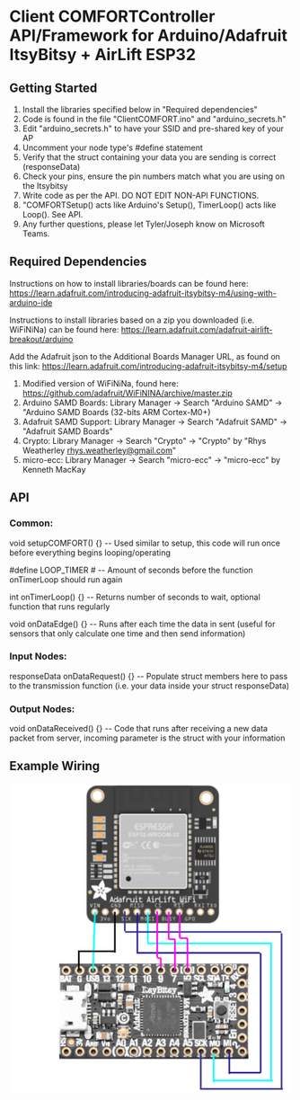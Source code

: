 # Client COMFORTController API/Framework for Arduino/Adafruit ItsyBitsy + AirLift ESP32

## Getting Started
1. Install the libraries specified below in "Required dependencies"
2. Code is found in the file "ClientCOMFORT.ino" and "arduino_secrets.h"
3. Edit "arduino_secrets.h" to have your SSID and pre-shared key of your AP
4. Uncomment your node type's #define statement
5. Verify that the struct containing your data you are sending is correct (responseData)
6. Check your pins, ensure the pin numbers match what you are using on the Itsybitsy
7. Write code as per the API. DO NOT EDIT NON-API FUNCTIONS.
8. "COMFORTSetup() acts like Arduino's Setup(), TimerLoop() acts like Loop(). See API.
9. Any further questions, please let Tyler/Joseph know on Microsoft Teams.


## Required Dependencies
Instructions on how to install libraries/boards can be found here: https://learn.adafruit.com/introducing-adafruit-itsybitsy-m4/using-with-arduino-ide

Instructions to install libraries based on a zip you downloaded (i.e. WiFiNiNa) can be found here: https://learn.adafruit.com/adafruit-airlift-breakout/arduino

Add the Adafruit json to the Additional Boards Manager URL, as found on this link: https://learn.adafruit.com/introducing-adafruit-itsybitsy-m4/setup

1. Modified version of WiFiNiNa, found here: https://github.com/adafruit/WiFiNINA/archive/master.zip
2. Arduino SAMD Boards: Library Manager -> Search "Arduino SAMD" -> "Arduino SAMD Boards (32-bits ARM Cortex-M0+)
3. Adafruit SAMD Support: Library Manager -> Search "Adafruit SAMD" -> "Adafruit SAMD Boards"
4. Crypto: Library Manager -> Search "Crypto" -> "Crypto" by "Rhys Weatherley rhys.weatherley@gmail.com"
5. micro-ecc: Library Manager -> Search "micro-ecc" -> "micro-ecc" by Kenneth MacKay

## API

### Common:
void setupCOMFORT() {} -- Used similar to setup, this code will run once before everything begins looping/operating

#define LOOP_TIMER # -- Amount of seconds before the function onTimerLoop should run again

int onTimerLoop() {} -- Returns number of seconds to wait, optional function that runs regularly

void onDataEdge() {} -- Runs after each time the data in sent (useful for sensors that only calculate one time and then send information)
### Input Nodes:

responseData onDataRequest() {} -- Populate struct members here to pass to the transmission function (i.e. your data inside your struct responseData)

### Output Nodes:

void onDataReceived() {} -- Code that runs after receiving a new data packet from server, incoming parameter is the struct with your information

## Example Wiring
![alt text][logo]

[logo]: https://github.com/AndrewCrittenden/comfortControl/raw/main/ClientCOMFORT/image.PNG "Logo Title Text 2"


